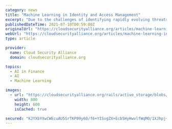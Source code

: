 ```yaml
---
category: news
title: "Machine Learning in Identity and Access Management"
excerpt: "Due to the challenges of identifying rapidly evolving threats, cybersecurity has come to rely on artificial intelligence and machine learning."
publishedDateTime: 2021-07-10T00:59:00Z
originalUrl: "https://cloudsecurityalliance.org/articles/machine-learning-in-identity-and-access-management/"
webUrl: "https://cloudsecurityalliance.org/articles/machine-learning-in-identity-and-access-management/"
type: article

provider:
  name: Cloud Security Alliance
  domain: cloudsecurityalliance.org

topics:
  - AI in Finance
  - AI
  - Machine Learning

images:
  - url: "https://cloudsecurityalliance.org/rails/active_storage/blobs/eyJfcmFpbHMiOnsibWVzc2FnZSI6IkJBaHBBdjRTIiwiZXhwIjpudWxsLCJwdXIiOiJibG9iX2lkIn19--9f263b659c87472eac3e8132435d7b02d6033918/Machine-Learning-in-Identity-and-Access-Management.jpg"
    width: 800
    height: 600
    isCached: true

secured: "KJYXbYXwCWEcuAU5SrTKP09y6O/f6+YISvgZX+Ecb5HyHwvlfWqMO/1XJhpj+jejRsslA3AFySF4LxnoTXFAINrdid8Y0eympGql7gNNt89LA7prBxdzqwKQeGaoUlCS8qlk0Vj0l0D3Uv+4/AxhG4K0oQkl9PW6b207LA8CP3UNRYhn6ahxkJ5VJyLeWGPaZR8AdYOJchfETsxn1RdTPE6fWfLSoVWhCMNgX6R5Q4Cs4ZTmlo5GyBap/L78Fffz4StvugnmGckhK23ShgqjPxJfRNPaKVhkYxtgJNtptAO3nl5W+MFemDFmtgd/jJVfuCWZYKG8fpl2Cn1lf7Trfzr3M74TeXxYIUX0deAmtAA=;i1TjjKMPbPYJRz1JvujAkA=="
---
```


